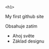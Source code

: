     <h1>
My first github site
    </h1>
    <p>
Obsahuje zatím
    </p>
    <ul>
        <li>Ahoj světe</li>
        <li>Základ designu</li>
    </ul>
